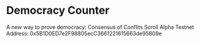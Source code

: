 # Democracy Counter

A new way to prove democracy: Consensus of Conflits
Scroll Alpha Testnet Address: 0x5B1D0ED7e2F98805ecC3661221615663de95809e